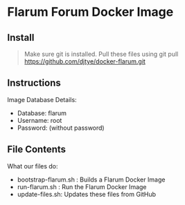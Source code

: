 # Flarum Forum Docker Image

## Install

> Make sure git is installed.
> Pull these files using git pull https://github.com/djtye/docker-flarum.git

## Instructions

Image Database Details:

* Database: flarum
* Username: root
* Password: (without password)


## File Contents

What our files do:

* bootstrap-flarum.sh : Builds a Flarum Docker Image
* run-flarum.sh : Run the Flarum Docker Image
* update-files.sh: Updates these files from GitHub
